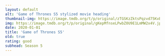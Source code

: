 ```yaml
---
layout: default
alt: 'Game of Thrones S5 stylized movie heading'
thumbnail-img: https://image.tmdb.org/t/p/original/zTGSKzZktsPqzvd75KvByK5G54A.png
img: https://image.tmdb.org/t/p/original/gKepMfnseLPwbZ0U9E1LmMW2x4V.jpg
date: 2020-01-01
title: 'Game of Thrones S5'
old: true
rating: good
subhead: Season 5
---
```

